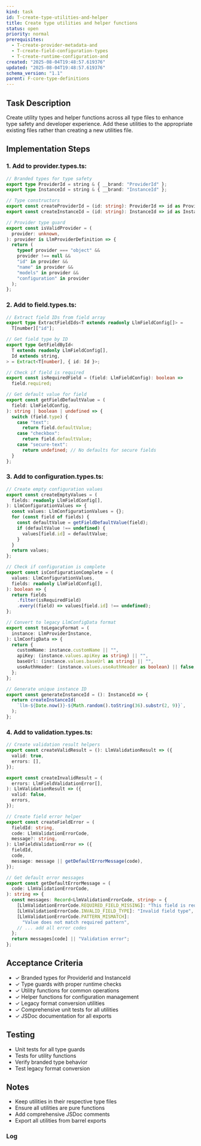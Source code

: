 ```yaml
---
kind: task
id: T-create-type-utilities-and-helper
title: Create type utilities and helper functions
status: open
priority: normal
prerequisites:
  - T-create-provider-metadata-and
  - T-create-field-configuration-types
  - T-create-runtime-configuration-and
created: "2025-08-04T19:48:57.619376"
updated: "2025-08-04T19:48:57.619376"
schema_version: "1.1"
parent: F-core-type-definitions
---
```


## Task Description

Create utility types and helper functions across all type files to enhance type safety and developer experience. Add these utilities to the appropriate existing files rather than creating a new utilities file.

## Implementation Steps

### 1. **Add to provider.types.ts**:

```typescript
// Branded types for type safety
export type ProviderId = string & { __brand: "ProviderId" };
export type InstanceId = string & { __brand: "InstanceId" };

// Type constructors
export const createProviderId = (id: string): ProviderId => id as ProviderId;
export const createInstanceId = (id: string): InstanceId => id as InstanceId;

// Provider type guard
export const isValidProvider = (
  provider: unknown,
): provider is LlmProviderDefinition => {
  return (
    typeof provider === "object" &&
    provider !== null &&
    "id" in provider &&
    "name" in provider &&
    "models" in provider &&
    "configuration" in provider
  );
};
```

### 2. **Add to field.types.ts**:

```typescript
// Extract field IDs from field array
export type ExtractFieldIds<T extends readonly LlmFieldConfig[]> =
  T[number]["id"];

// Get field type by ID
export type GetFieldById<
  T extends readonly LlmFieldConfig[],
  Id extends string,
> = Extract<T[number], { id: Id }>;

// Check if field is required
export const isRequiredField = (field: LlmFieldConfig): boolean =>
  field.required;

// Get default value for field
export const getFieldDefaultValue = (
  field: LlmFieldConfig,
): string | boolean | undefined => {
  switch (field.type) {
    case "text":
      return field.defaultValue;
    case "checkbox":
      return field.defaultValue;
    case "secure-text":
      return undefined; // No defaults for secure fields
  }
};
```

### 3. **Add to configuration.types.ts**:

```typescript
// Create empty configuration values
export const createEmptyValues = (
  fields: readonly LlmFieldConfig[],
): LlmConfigurationValues => {
  const values: LlmConfigurationValues = {};
  for (const field of fields) {
    const defaultValue = getFieldDefaultValue(field);
    if (defaultValue !== undefined) {
      values[field.id] = defaultValue;
    }
  }
  return values;
};

// Check if configuration is complete
export const isConfigurationComplete = (
  values: LlmConfigurationValues,
  fields: readonly LlmFieldConfig[],
): boolean => {
  return fields
    .filter(isRequiredField)
    .every((field) => values[field.id] !== undefined);
};

// Convert to legacy LlmConfigData format
export const toLegacyFormat = (
  instance: LlmProviderInstance,
): LlmConfigData => {
  return {
    customName: instance.customName || "",
    apiKey: (instance.values.apiKey as string) || "",
    baseUrl: (instance.values.baseUrl as string) || "",
    useAuthHeader: (instance.values.useAuthHeader as boolean) || false,
  };
};

// Generate unique instance ID
export const generateInstanceId = (): InstanceId => {
  return createInstanceId(
    `llm-${Date.now()}-${Math.random().toString(36).substr(2, 9)}`,
  );
};
```

### 4. **Add to validation.types.ts**:

```typescript
// Create validation result helpers
export const createValidResult = (): LlmValidationResult => ({
  valid: true,
  errors: [],
});

export const createInvalidResult = (
  errors: LlmFieldValidationError[],
): LlmValidationResult => ({
  valid: false,
  errors,
});

// Create field error helper
export const createFieldError = (
  fieldId: string,
  code: LlmValidationErrorCode,
  message?: string,
): LlmFieldValidationError => ({
  fieldId,
  code,
  message: message || getDefaultErrorMessage(code),
});

// Get default error messages
export const getDefaultErrorMessage = (
  code: LlmValidationErrorCode,
): string => {
  const messages: Record<LlmValidationErrorCode, string> = {
    [LlmValidationErrorCode.REQUIRED_FIELD_MISSING]: "This field is required",
    [LlmValidationErrorCode.INVALID_FIELD_TYPE]: "Invalid field type",
    [LlmValidationErrorCode.PATTERN_MISMATCH]:
      "Value does not match required pattern",
    // ... add all error codes
  };
  return messages[code] || "Validation error";
};
```

## Acceptance Criteria

- ✓ Branded types for ProviderId and InstanceId
- ✓ Type guards with proper runtime checks
- ✓ Utility functions for common operations
- ✓ Helper functions for configuration management
- ✓ Legacy format conversion utilities
- ✓ Comprehensive unit tests for all utilities
- ✓ JSDoc documentation for all exports

## Testing

- Unit tests for all type guards
- Tests for utility functions
- Verify branded type behavior
- Test legacy format conversion

## Notes

- Keep utilities in their respective type files
- Ensure all utilities are pure functions
- Add comprehensive JSDoc comments
- Export all utilities from barrel exports

### Log
